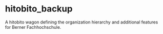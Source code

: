 # hitobito_backup
A hitobito wagon defining the organization hierarchy and additional features for Berner Fachhochschule.
